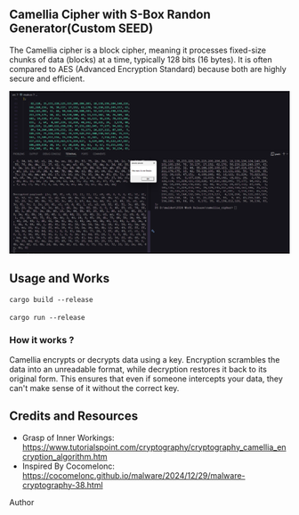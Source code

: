 ## Camellia Cipher with S-Box Randon Generator(Custom SEED)

The Camellia cipher is a block cipher, meaning it processes fixed-size chunks of data (blocks) at a time, typically 128 bits (16 bytes). It is often compared to AES (Advanced Encryption Standard) because both are highly secure and efficient. 

![POC_WORKINGS](./image.png)

## Usage and Works

```
cargo build --release

cargo run --release
```

### How it works ?

Camellia encrypts or decrypts data using a key. Encryption scrambles the data into an unreadable format, while decryption restores it back to its original form. This ensures that even if someone intercepts your data, they can't make sense of it without the correct key.

## Credits and Resources

* Grasp of Inner Workings: https://www.tutorialspoint.com/cryptography/cryptography_camellia_encryption_algorithm.htm
* Inspired By Cocomelonc: https://cocomelonc.github.io/malware/2024/12/29/malware-cryptography-38.html

Author 
